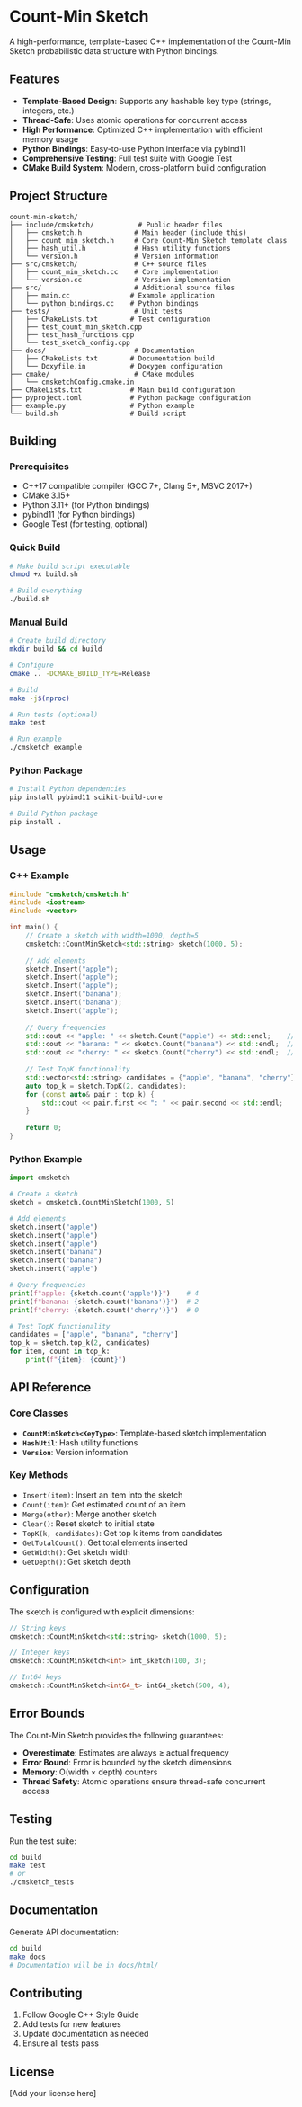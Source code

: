 # Count-Min Sketch

A high-performance, template-based C++ implementation of the Count-Min Sketch probabilistic data structure with Python bindings.

## Features

- **Template-Based Design**: Supports any hashable key type (strings, integers, etc.)
- **Thread-Safe**: Uses atomic operations for concurrent access
- **High Performance**: Optimized C++ implementation with efficient memory usage
- **Python Bindings**: Easy-to-use Python interface via pybind11
- **Comprehensive Testing**: Full test suite with Google Test
- **CMake Build System**: Modern, cross-platform build configuration

## Project Structure

```
count-min-sketch/
├── include/cmsketch/           # Public header files
│   ├── cmsketch.h             # Main header (include this)
│   ├── count_min_sketch.h     # Core Count-Min Sketch template class
│   ├── hash_util.h            # Hash utility functions
│   └── version.h              # Version information
├── src/cmsketch/              # C++ source files
│   ├── count_min_sketch.cc    # Core implementation
│   └── version.cc             # Version implementation
├── src/                       # Additional source files
│   ├── main.cc               # Example application
│   └── python_bindings.cc    # Python bindings
├── tests/                     # Unit tests
│   ├── CMakeLists.txt        # Test configuration
│   ├── test_count_min_sketch.cpp
│   ├── test_hash_functions.cpp
│   └── test_sketch_config.cpp
├── docs/                      # Documentation
│   ├── CMakeLists.txt        # Documentation build
│   └── Doxyfile.in           # Doxygen configuration
├── cmake/                     # CMake modules
│   └── cmsketchConfig.cmake.in
├── CMakeLists.txt            # Main build configuration
├── pyproject.toml            # Python package configuration
├── example.py                # Python example
└── build.sh                  # Build script
```

## Building

### Prerequisites

- C++17 compatible compiler (GCC 7+, Clang 5+, MSVC 2017+)
- CMake 3.15+
- Python 3.11+ (for Python bindings)
- pybind11 (for Python bindings)
- Google Test (for testing, optional)

### Quick Build

```bash
# Make build script executable
chmod +x build.sh

# Build everything
./build.sh
```

### Manual Build

```bash
# Create build directory
mkdir build && cd build

# Configure
cmake .. -DCMAKE_BUILD_TYPE=Release

# Build
make -j$(nproc)

# Run tests (optional)
make test

# Run example
./cmsketch_example
```

### Python Package

```bash
# Install Python dependencies
pip install pybind11 scikit-build-core

# Build Python package
pip install .
```

## Usage

### C++ Example

```cpp
#include "cmsketch/cmsketch.h"
#include <iostream>
#include <vector>

int main() {
    // Create a sketch with width=1000, depth=5
    cmsketch::CountMinSketch<std::string> sketch(1000, 5);
    
    // Add elements
    sketch.Insert("apple");
    sketch.Insert("apple");
    sketch.Insert("apple");
    sketch.Insert("banana");
    sketch.Insert("banana");
    sketch.Insert("apple");
    
    // Query frequencies
    std::cout << "apple: " << sketch.Count("apple") << std::endl;    // 4
    std::cout << "banana: " << sketch.Count("banana") << std::endl;  // 2
    std::cout << "cherry: " << sketch.Count("cherry") << std::endl;  // 0
    
    // Test TopK functionality
    std::vector<std::string> candidates = {"apple", "banana", "cherry"};
    auto top_k = sketch.TopK(2, candidates);
    for (const auto& pair : top_k) {
        std::cout << pair.first << ": " << pair.second << std::endl;
    }
    
    return 0;
}
```

### Python Example

```python
import cmsketch

# Create a sketch
sketch = cmsketch.CountMinSketch(1000, 5)

# Add elements
sketch.insert("apple")
sketch.insert("apple")
sketch.insert("apple")
sketch.insert("banana")
sketch.insert("banana")
sketch.insert("apple")

# Query frequencies
print(f"apple: {sketch.count('apple')}")    # 4
print(f"banana: {sketch.count('banana')}")  # 2
print(f"cherry: {sketch.count('cherry')}")  # 0

# Test TopK functionality
candidates = ["apple", "banana", "cherry"]
top_k = sketch.top_k(2, candidates)
for item, count in top_k:
    print(f"{item}: {count}")
```

## API Reference

### Core Classes

- **`CountMinSketch<KeyType>`**: Template-based sketch implementation
- **`HashUtil`**: Hash utility functions
- **`Version`**: Version information

### Key Methods

- `Insert(item)`: Insert an item into the sketch
- `Count(item)`: Get estimated count of an item
- `Merge(other)`: Merge another sketch
- `Clear()`: Reset sketch to initial state
- `TopK(k, candidates)`: Get top k items from candidates
- `GetTotalCount()`: Get total elements inserted
- `GetWidth()`: Get sketch width
- `GetDepth()`: Get sketch depth

## Configuration

The sketch is configured with explicit dimensions:

```cpp
// String keys
cmsketch::CountMinSketch<std::string> sketch(1000, 5);

// Integer keys
cmsketch::CountMinSketch<int> int_sketch(100, 3);

// Int64 keys
cmsketch::CountMinSketch<int64_t> int64_sketch(500, 4);
```

## Error Bounds

The Count-Min Sketch provides the following guarantees:

- **Overestimate**: Estimates are always ≥ actual frequency
- **Error Bound**: Error is bounded by the sketch dimensions
- **Memory**: O(width × depth) counters
- **Thread Safety**: Atomic operations ensure thread-safe concurrent access

## Testing

Run the test suite:

```bash
cd build
make test
# or
./cmsketch_tests
```

## Documentation

Generate API documentation:

```bash
cd build
make docs
# Documentation will be in docs/html/
```

## Contributing

1. Follow Google C++ Style Guide
2. Add tests for new features
3. Update documentation as needed
4. Ensure all tests pass

## License

[Add your license here]
